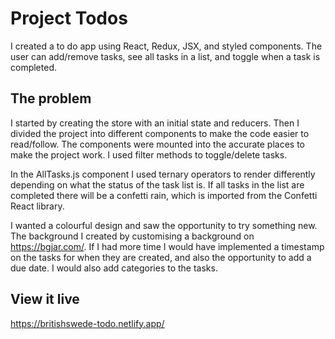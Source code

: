 # Project Todos

I created a to do app using React, Redux, JSX, and styled components. The user can add/remove tasks, see all tasks in a list, and toggle when a task is completed.

## The problem

I started by creating the store with an initial state and reducers. Then I divided the project into different components to make the code easier to read/follow. The components were mounted into the accurate places to make the project work. I used filter methods to toggle/delete tasks.

In the AllTasks.js component I used ternary operators to render differently depending on what the status of the task list is. If all tasks in the list are completed there will be a confetti rain, which is imported from the Confetti React library.

I wanted a colourful design and saw the opportunity to try something new. The background I created by customising a background on https://bgjar.com/. If I had more time I would have implemented a timestamp on the tasks for when they are created, and also the opportunity to add a due date. I would also add categories to the tasks.

## View it live

https://britishswede-todo.netlify.app/
